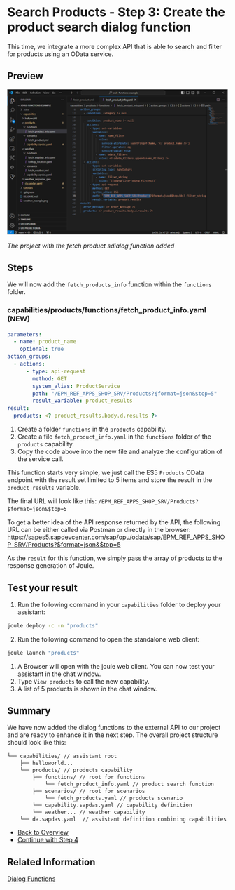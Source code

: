 # Search Products - Step 3: Create the product search dialog function

This time, we integrate a more complex API that is able to search and filter for products using an OData service.

## Preview

![image](assets/preview.png)

*The project with the fetch product sdialog function added*

## Steps

We will now add the `fetch_products_info` function within the `functions` folder.

### capabilities/products/functions/fetch_product_info.yaml (NEW)

```yaml
parameters:
  - name: product_name
    optional: true
action_groups:
  - actions:
      - type: api-request
        method: GET
        system_alias: ProductService
        path: "/EPM_REF_APPS_SHOP_SRV/Products?$format=json&$top=5"
        result_variable: product_results
result:
  products: <? product_results.body.d.results ?>
```

1. Create a folder `functions` in the `products` capability.
2. Create a file `fetch_product_info.yaml` in the `functions` folder of the `products` capability.
3. Copy the code above into the new file and analyze the configuration of the service call.

This function starts very simple, we just call the ES5 `Products` OData endpoint with the result set limited to 5 items and store the result in the `product_results` variable.

The final URL will look like this:
```/EPM_REF_APPS_SHOP_SRV/Products?$format=json&$top=5```

To get a better idea of the API response returned by the API, the following URL can be either called via Postman or directly in the browser: https://sapes5.sapdevcenter.com/sap/opu/odata/sap/EPM_REF_APPS_SHOP_SRV/Products?$format=json&$top=5

As the `result` for this function, we simply pass the array of products to the response generation of Joule.

## Test your result

1. Run the following command in your `capabilities` folder to deploy your assistant:
```bash
joule deploy -c -n "products"
```

2. Run the following command to open the standalone web client:
```bash
joule launch "products"
```
1. A Browser will open with the joule web client. You can now test your assistant in the chat window.
2. Type `View products` to call the new capability.
3. A list of 5 products is shown in the chat window.

## Summary

We have now added the dialog functions to the external API to our project and are ready to enhance it in the next step.
The overall project structure should look like this:

```
└── capabilities/ // assistant root
    ├── helloworld... 
    └── products/ // products capability
        ├── functions/ // root for functions
            └── fetch_product_info.yaml // product search function 
        ├── scenarios/ // root for scenarios
            └── fetch_products.yaml // products scenario
        └── capability.sapdas.yaml // capability definition
        └── weather... // weather capability
    └── da.sapdas.yaml  // assistant definition combining capabilities
```

* [Back to Overview](../index.md)
* [Continue with Step 4](../step4/index.md)

## Related Information 

[Dialog Functions](https://help.sap.com/docs/joule/service-guide/dialog-functions)
